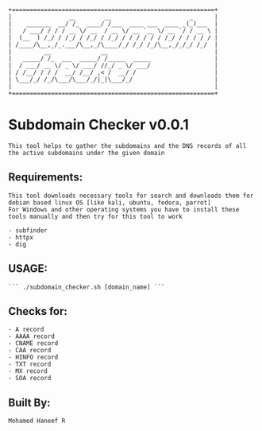```
+=========================================================+
|                __        __                      _      |
|    _______  __/ /_  ____/ /___  ____ ___  ____ _(_)___  |
|   / ___/ / / / __ \/ __  / __ \/ __ `__ \/ __ `/ / __ \ |
|  (__  ) /_/ / /_/ / /_/ / /_/ / / / / / / /_/ / / / / / |
| /____/\__,_/_.___/\__,_/\____/_/ /_/ /_/\__,_/_/_/ /_/  |
|         __              __                              |
|   _____/ /_  ___  _____/ /_____  _____                  |
|  / ___/ __ \/ _ \/ ___/ //_/ _ \/ ___/                  |
| / /__/ / / /  __/ /__/ ,< /  __/ /                      |
| \___/_/ /_/\___/\___/_/|_|\___/_/                       |
|                                                         |
+=========================================================+
```

# Subdomain Checker v0.0.1

    This tool helps to gather the subdomains and the DNS records of all the active subdomains under the given domain

## Requirements:

    This tool downloads necessary tools for search and downloads them for debian based linux OS [like kali, ubuntu, fedora, parrot]
    For Windows and other operating systems you have to install these tools manually and then try for this tool to work
    
    - subfinder
    - httpx
    - dig 

## USAGE:
    ``` ./subdomain_checker.sh [domain_name] ``` 

## Checks for:
    
    - A record
    - AAAA record
    - CNAME record
    - CAA record
    - HINFO record
    - TXT record
    - MX record
    - SOA record

## Built By:
    Mohamed Haneef R    
